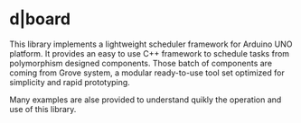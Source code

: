 # d|board 

This library implements a lightweight scheduler framework for Arduino UNO platform.
It provides an easy to use C++ framework to schedule tasks from polymorphism designed components.
Those batch of components are coming from Grove system, a modular ready-to-use tool set optimized for simplicity and rapid prototyping.

Many examples are alse provided to understand quikly the operation and use of this library.
